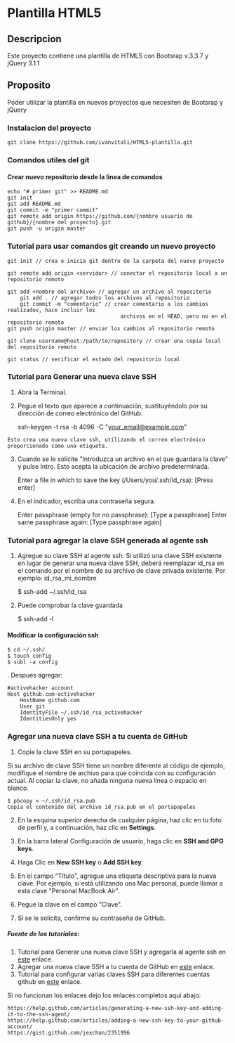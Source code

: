# Plantilla HTML5

## Descripcion

Este proyecto contiene una plantilla de HTML5 con Bootsrap v.3.3.7 y jQuery 3.1.1

## Proposito

Poder utilizar la plantilla en nuevos proyectos que necesiten de Bootsrap y jQuery

### Instalacion del proyecto
    
    git clone https://github.com/ivanvitali/HTML5-plantilla.git

### Comandos utiles del git

#### Crear nuevo repositorio desde la linea de comandos

    echo "# primer git" >> README.md
    git init
    git add README.md
    git commit -m "primer commit"
    git remote add origin https://github.com/{nombre usuario de github}/{nombre del proyecto}.git
    git push -u origin master
    
### Tutorial para usar comandos git creando un nuevo proyecto
    
    git init // crea o inicia git dentro de la carpeta del nuevo proyecto

    git remote add origin <servidor> // conectar el repositorio local a un repositorio remoto

    git add <nombre del archivo> // agregar un archivo al repositorio
        git add . // agregar todos los archivos al repositorio
        git commit -m "comentario" // crear comentario a los cambios realizados, hace incluir los
                                        archivos en el HEAD, pero no en el repositorio remoto
    git push origin master // enviar los cambios al repositorio remoto

    git clone username@host:/path/to/repository // crear una copia local del repositorio remoto

    git status // verificar el estado del repositorio local


### Tutorial para Generar una nueva clave SSH
    
   1. Abra la Terminal.

   2. Pegue el texto que aparece a continuación, sustituyéndolo por su dirección de 
        correo electrónico del GitHub.

        ssh-keygen -t rsa -b 4096 -C "your_email@example.com"


    Esto crea una nueva clave ssh, utilizando el correo electrónico proporcionado como una etiqueta.
    
   3. Cuando se le solicite "Introduzca un archivo en el que guardara la clave" y pulse Intro. Esto acepta la ubicación de archivo predeterminada.
        
        Enter a file in which to save the key (/Users/you/.ssh/id_rsa): [Press enter]
        
   4. En el indicador, escriba una contraseña segura.
   
        Enter passphrase (empty for no passphrase): [Type a passphrase]
        Enter same passphrase again: [Type passphrase again]

### Tutorial para agregar la clave SSH generada al agente ssh
   1. Agregue su clave SSH al agente ssh. Si utilizó una clave SSH existente en lugar de generar una nueva clave SSH, deberá reemplazar id_rsa en el comando por el nombre de su archivo de clave privada existente. Por ejemplo: id_rsa_mi_nombre
        
        $ ssh-add ~/.ssh/id_rsa
        
   2. Puede comprobar la clave guardada
    
        $ ssh-add -l

#### Modificar la configuración ssh
    
    $ cd ~/.ssh/
    $ touch config
    $ subl -a config
    
   . Despues agregar:
   
    #activehacker account
    Host github.com-activehacker
        HostName github.com
        User git
        IdentityFile ~/.ssh/id_rsa_activehacker
        IdentitiesOnly yes


### Agregar una nueva clave SSH a tu cuenta de GitHub

   1. Copie la clave SSH en su portapapeles.
   
   Si su archivo de clave SSH tiene un nombre diferente al código de ejemplo, modifique el nombre de archivo para que coincida con su configuración actual. Al copiar la clave, no añada ninguna nueva línea o espacio en blanco.
   
    $ pbcopy < ~/.ssh/id_rsa.pub
    Copia el contenido del archivo id_rsa.pub en el portapapeles
    
   2. En la esquina superior derecha de cualquier página, haz clic en tu foto de perfil y, a continuación, haz clic en **Settings**.

   3. En la barra lateral Configuración de usuario, haga clic en **SSH and GPG keys**.
   
   4. Haga Clic en **New SSH key** o **Add SSH key**.
   
   5. En el campo "Título", agregue una etiqueta descriptiva para la nueva clave. Por ejemplo, si está utilizando una Mac personal, puede llamar a esta clave "Personal MacBook Air".
   
   6. Pegue la clave en el campo "Clave".
   
   7. Si se le solicita, confirme su contraseña de GitHub.
   
   
##### Fuente de los tutoriales:
   
   1. Tutorial para Generar una nueva clave SSH y agregarla al agente ssh en [este](https://help.github.com/articles/generating-a-new-ssh-key-and-adding-it-to-the-ssh-agent/) enlace.
   2. Agregar una nueva clave SSH a tu cuenta de GitHub en [este](https://help.github.com/articles/adding-a-new-ssh-key-to-your-github-account/) enlace.
   3. Tutorial para configurar varias claves SSH para diferentes cuentas github en [este](https://gist.github.com/jexchan/2351996) enlace.

   Si no funcionan los enlaces dejo los enlaces completos aqui abajo:

    https://help.github.com/articles/generating-a-new-ssh-key-and-adding-it-to-the-ssh-agent/
    https://help.github.com/articles/adding-a-new-ssh-key-to-your-github-account/
    https://gist.github.com/jexchan/2351996